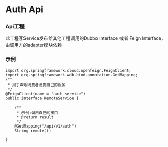 # Auth Api

### Api工程
此工程写Service发布给其他工程调用的Dubbo Interface 或者 Feign Interface，由调用方的adapter模块依赖

### 示例
```
import org.springframework.cloud.openfeign.FeignClient;
import org.springframework.web.bind.annotation.GetMapping;
/**
 * 用于声明消费者消费自己的服务
 */
@FeignClient(name = "auth-service")
public interface RemoteService {

    /**
     * 示例:调用自己的接口
     * @return result
     */
    @GetMapping("/api/v1/auth")
    String remote();

}
```